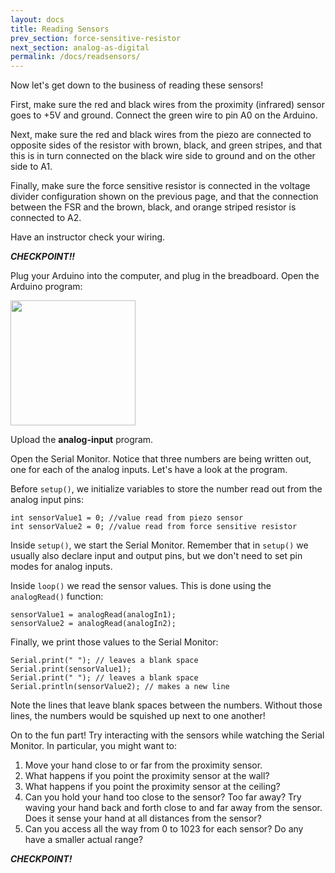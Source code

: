 ```yaml
---
layout: docs
title: Reading Sensors
prev_section: force-sensitive-resistor
next_section: analog-as-digital
permalink: /docs/readsensors/
---
```


Now let's get down to the business of reading these sensors!

First, make sure the red and black wires from the proximity (infrared) sensor goes to +5V and ground. Connect the green wire to pin A0 on the Arduino. 

Next, make sure the red and black wires from the piezo are connected to opposite sides of the resistor with brown, black, and green stripes, and that this is in turn connected on the black wire side to ground and on the other side to A1. 

Finally, make sure the force sensitive resistor is connected in the voltage divider configuration shown on the previous page, and that the connection between the FSR and the brown, black, and orange striped resistor is connected to A2. 

Have an instructor check your wiring. 

**_CHECKPOINT!!_**

Plug your Arduino into the computer, and plug in the breadboard. Open the Arduino program:

<img src="{{ site.baseurl }}/img/arduino-icon.png" style="width: 200px"/>

Upload the **analog-input** program.

Open the Serial Monitor. Notice that three numbers are being written out, one for each of the analog inputs. Let's have a look at the program. 

Before ```setup()```, we initialize variables to store the number read out from the analog input pins:

```int sensorValue0 = 0; //value read from proximity sensor
int sensorValue1 = 0; //value read from piezo sensor
int sensorValue2 = 0; //value read from force sensitive resistor
```

Inside ```setup()```, we start the Serial Monitor. Remember that in ```setup()``` we usually also declare input and output pins, but we don't need to set pin modes for analog inputs.

Inside ```loop()``` we read the sensor values. This is done using the ```analogRead()``` function:

```sensorValue0 = analogRead(analogIn0);
sensorValue1 = analogRead(analogIn1);
sensorValue2 = analogRead(analogIn2);
```

Finally, we print those values to the Serial Monitor:

```Serial.print(sensorValue0);
Serial.print(" "); // leaves a blank space
Serial.print(sensorValue1);
Serial.print(" "); // leaves a blank space
Serial.println(sensorValue2); // makes a new line
```

Note the lines that leave blank spaces between the numbers. Without those lines, the numbers would be squished up next to one another!

On to the fun part! Try interacting with the sensors while watching the Serial Monitor. In particular, you might want to:

1. Move your hand close to or far from the proximity sensor. 
2. What happens if you point the proximity sensor at the wall? 
3. What happens if you point the proximity sensor at the ceiling? 
4. Can you hold your hand too close to the sensor? Too far away? Try waving your hand back and forth close to and far away from the sensor. Does it sense your hand at all distances from the sensor?
5. Can you access all the way from 0 to 1023 for each sensor? Do any have a smaller actual range? 

**_CHECKPOINT!_**

